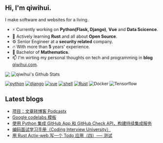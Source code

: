 
<!-- ![image](https://user-images.githubusercontent.com/3297411/87028648-7fa56600-c211-11ea-95f0-ff8af4a8c9ee.png) -->

## Hi, I'm qiwihui.

I make software and websites for a living.

* ⚡️ Currently working on **Python(Flask, Django)**, **Vue** and **Data Scicence**.
* 🌱 Actively learning **Rust** and all about **Open Source**.
* ⚙️ Senior Engineer at a **security related** company.
* 🔥 With more than **5** years' experience.
* 🔭 Bachelor of **Mathematics**.
* 📫 I'm wirting my personal thoughts on tech and programming in **blog** [qiwihui.com](https://qiwihui.com).

<p align="left">
<img align="center" src="https://github-readme-stats.vercel.app/api/top-langs/?username=qiwihui&hide_langs_below=1&theme=default&line_height=27&layout=compact" />
<img align="center" src="https://github-readme-stats.vercel.app/api?username=qiwihui&show_icons=true&count_private=true&include_all_commits=false&line_height=21" alt="qiwihui's Github Stats" />
</p>

<p align="left">
    <a href="https://github.com/qiwihui?tab=repositories&language=python" target="_blank"><img alt="python" src="https://img.shields.io/badge/-python-3776AB?style=flat-square&logo=Python&logoColor=white"></a>
    <a href="https://github.com/qiwihui?tab=repositories&language=django" target="_blank"><img alt="django" src="https://img.shields.io/badge/-Django-44B78B?style=flat-square&logo=Django&logoColor=white"></a>
    <a href="https://github.com/qiwihui?tab=repositories&language=vue" target="_blank"><img alt="vue" src="https://img.shields.io/badge/-vuejs-3776AB?style=flat-square&logo=v&logoColor=white"></a>
    <a href="https://github.com/qiwihui?tab=repositories&language=shell" target="_blank"><img alt="shell" src="https://img.shields.io/badge/-shell-5391FE?style=flat-square&logo=PowerShell&logoColor=white"></a>
    <a href="https://github.com/qiwihui?tab=repositories&language=rust" target="_blank"><img alt="Rust" src="https://img.shields.io/badge/-Rust-276DC3?style=flat-square&logo=Rust&logoColor=white"></a>
    <img alt="Docker" src="https://img.shields.io/badge/-Docker-2496ED?style=flat-square&logo=docker&logoColor=white" />
    <img alt="Tensorflow" src="https://img.shields.io/badge/-Tensorflow-FF6F00?style=flat-square&logo=tensorflow&logoColor=white" />
</p>

## Latest blogs
<!-- BLOG-POST-LIST:START -->
- [项目：文章转博客 Podcastx](https://qiwihui.com/qiwihui-blog-115/)
- [Google codelabs 模板](https://qiwihui.com/qiwihui-blog-112/)
- [使用 Python 集成 GitHub App 和 GitHub Check API，构建持续集成服务](https://qiwihui.com/qiwihui-blog-111/)
- [编码面试学习手册（Coding Interview University）](https://qiwihui.com/qiwihui-blog-109/)
- [用 Rust Actix-web 写一个 Todo 应用（四）── 测试](https://qiwihui.com/qiwihui-blog-108/)
<!-- BLOG-POST-LIST:END -->
